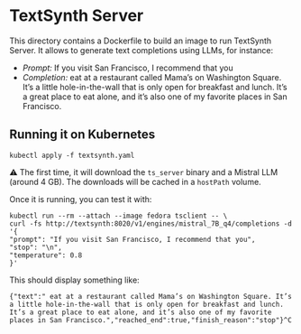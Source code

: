 # TextSynth Server

This directory contains a Dockerfile to build an image to run TextSynth Server.
It allows to generate text completions using LLMs, for instance:

- *Prompt:* If you visit San Francisco, I recommend that you
- *Completion:* eat at a restaurant called Mama’s on Washington Square. It’s a little hole-in-the-wall that is only open for breakfast and lunch. It’s a great place to eat alone, and it’s also one of my favorite places in San Francisco.

## Running it on Kubernetes

```
kubectl apply -f textsynth.yaml
```

⚠️ The first time, it will download the `ts_server` binary and a Mistral LLM
(around 4 GB). The downloads will be cached in a `hostPath` volume.

Once it is running, you can test it with:

```
kubectl run --rm --attach --image fedora tsclient -- \
curl -fs http://textsynth:8020/v1/engines/mistral_7B_q4/completions -d '{
"prompt": "If you visit San Francisco, I recommend that you",
"stop": "\n",
"temperature": 0.8
}'
```

This should display something like:

```
{"text":" eat at a restaurant called Mama’s on Washington Square. It’s a little hole-in-the-wall that is only open for breakfast and lunch. It’s a great place to eat alone, and it’s also one of my favorite places in San Francisco.","reached_end":true,"finish_reason":"stop"}^C
```

